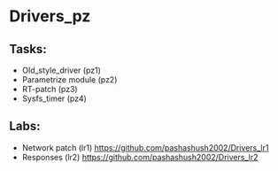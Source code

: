 # Drivers_pz
## Tasks:
- Old_style_driver (pz1)
- Parametrize module (pz2)
- RT-patch (pz3)
- Sysfs_timer (pz4)
## Labs:
- Network patch (lr1) https://github.com/pashashush2002/Drivers_lr1
- Responses (lr2) https://github.com/pashashush2002/Drivers_lr2
